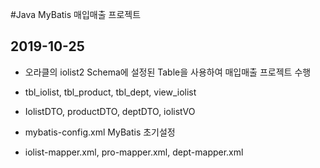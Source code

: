 #Java MyBatis 매입매출 프로젝트

## 2019-10-25

* 오라클의 iolist2 Schema에 설정된 Table을 사용하여
매입매출 프로젝트 수행

* tbl_iolist, tbl_product, tbl_dept, view_iolist
* IolistDTO, productDTO, deptDTO, iolistVO
* mybatis-config.xml MyBatis 초기설정
* iolist-mapper.xml, pro-mapper.xml, dept-mapper.xml
